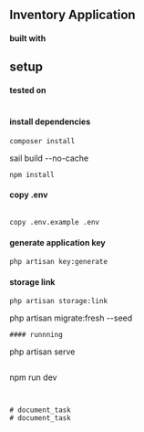 ## Inventory Application

#### built with

## setup

#### tested on

```

```

#### install dependencies
```
composer install
```
sail build --no-cache
```
npm install
```
#### copy .env
```

copy .env.example .env
```
#### generate application key
```
php artisan key:generate
```
#### storage link
```
php artisan storage:link
```

php artisan migrate:fresh --seed
```
#### runnning
```
php artisan serve
```

```
npm run dev
```


# document_task
# document_task

